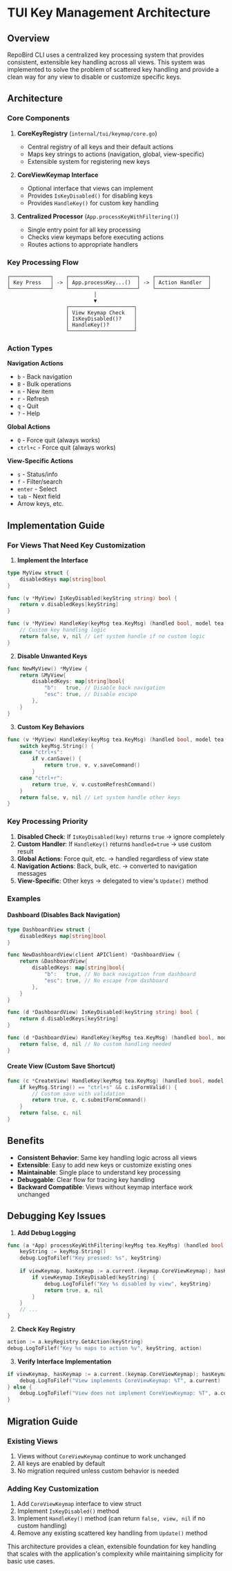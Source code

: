# TUI Key Management Architecture

## Overview

RepoBird CLI uses a centralized key processing system that provides consistent, extensible key handling across all views. This system was implemented to solve the problem of scattered key handling and provide a clean way for any view to disable or customize specific keys.

## Architecture

### Core Components

1. **CoreKeyRegistry** (`internal/tui/keymap/core.go`)
   - Central registry of all keys and their default actions
   - Maps key strings to actions (navigation, global, view-specific)
   - Extensible system for registering new keys

2. **CoreViewKeymap Interface**
   - Optional interface that views can implement
   - Provides `IsKeyDisabled()` for disabling keys
   - Provides `HandleKey()` for custom key handling

3. **Centralized Processor** (`App.processKeyWithFiltering()`)
   - Single entry point for all key processing
   - Checks view keymaps before executing actions
   - Routes actions to appropriate handlers

### Key Processing Flow

```
┌─────────────┐    ┌──────────────────────┐    ┌─────────────────┐
│ Key Press   │ -> │ App.processKey...()  │ -> │ Action Handler  │
└─────────────┘    └──────────────────────┘    └─────────────────┘
                            │
                            ▼
                   ┌─────────────────────┐
                   │ View Keymap Check   │
                   │ IsKeyDisabled()?    │
                   │ HandleKey()?        │
                   └─────────────────────┘
```

### Action Types

**Navigation Actions**
- `b` - Back navigation
- `B` - Bulk operations  
- `n` - New item
- `r` - Refresh
- `q` - Quit
- `?` - Help

**Global Actions**
- `Q` - Force quit (always works)
- `ctrl+c` - Force quit (always works)

**View-Specific Actions**
- `s` - Status/info
- `f` - Filter/search
- `enter` - Select
- `tab` - Next field
- Arrow keys, etc.

## Implementation Guide

### For Views That Need Key Customization

1. **Implement the Interface**
```go
type MyView struct {
    disabledKeys map[string]bool
}

func (v *MyView) IsKeyDisabled(keyString string) bool {
    return v.disabledKeys[keyString]
}

func (v *MyView) HandleKey(keyMsg tea.KeyMsg) (handled bool, model tea.Model, cmd tea.Cmd) {
    // Custom key handling logic
    return false, v, nil // Let system handle if no custom logic
}
```

2. **Disable Unwanted Keys**
```go
func NewMyView() *MyView {
    return &MyView{
        disabledKeys: map[string]bool{
            "b":   true, // Disable back navigation
            "esc": true, // Disable escape
        },
    }
}
```

3. **Custom Key Behaviors**
```go
func (v *MyView) HandleKey(keyMsg tea.KeyMsg) (handled bool, model tea.Model, cmd tea.Cmd) {
    switch keyMsg.String() {
    case "ctrl+s":
        if v.canSave() {
            return true, v, v.saveCommand()
        }
    case "ctrl+r":
        return true, v, v.customRefreshCommand()
    }
    return false, v, nil // Let system handle other keys
}
```

### Key Processing Priority

1. **Disabled Check**: If `IsKeyDisabled(key)` returns `true` → ignore completely
2. **Custom Handler**: If `HandleKey()` returns `handled=true` → use custom result
3. **Global Actions**: Force quit, etc. → handled regardless of view state  
4. **Navigation Actions**: Back, bulk, etc. → converted to navigation messages
5. **View-Specific**: Other keys → delegated to view's `Update()` method

### Examples

#### Dashboard (Disables Back Navigation)
```go
type DashboardView struct {
    disabledKeys map[string]bool
}

func NewDashboardView(client APIClient) *DashboardView {
    return &DashboardView{
        disabledKeys: map[string]bool{
            "b":   true, // No back navigation from dashboard
            "esc": true, // No escape from dashboard
        },
    }
}

func (d *DashboardView) IsKeyDisabled(keyString string) bool {
    return d.disabledKeys[keyString]
}

func (d *DashboardView) HandleKey(keyMsg tea.KeyMsg) (handled bool, model tea.Model, cmd tea.Cmd) {
    return false, d, nil // No custom handling needed
}
```

#### Create View (Custom Save Shortcut)
```go
func (c *CreateView) HandleKey(keyMsg tea.KeyMsg) (handled bool, model tea.Model, cmd tea.Cmd) {
    if keyMsg.String() == "ctrl+s" && c.isFormValid() {
        // Custom save with validation
        return true, c, c.submitFormCommand()
    }
    return false, c, nil
}
```

## Benefits

- **Consistent Behavior**: Same key handling logic across all views
- **Extensible**: Easy to add new keys or customize existing ones
- **Maintainable**: Single place to understand key processing
- **Debuggable**: Clear flow for tracing key handling
- **Backward Compatible**: Views without keymap interface work unchanged

## Debugging Key Issues

1. **Add Debug Logging**
```go
func (a *App) processKeyWithFiltering(keyMsg tea.KeyMsg) (handled bool, model tea.Model, cmd tea.Cmd) {
    keyString := keyMsg.String()
    debug.LogToFilef("Key pressed: %s", keyString)
    
    if viewKeymap, hasKeymap := a.current.(keymap.CoreViewKeymap); hasKeymap {
        if viewKeymap.IsKeyDisabled(keyString) {
            debug.LogToFilef("Key %s disabled by view", keyString)
            return true, a, nil
        }
    }
    // ...
}
```

2. **Check Key Registry**
```go
action := a.keyRegistry.GetAction(keyString)
debug.LogToFilef("Key %s maps to action %v", keyString, action)
```

3. **Verify Interface Implementation**
```go
if viewKeymap, hasKeymap := a.current.(keymap.CoreViewKeymap); hasKeymap {
    debug.LogToFilef("View implements CoreViewKeymap: %T", a.current)
} else {
    debug.LogToFilef("View does not implement CoreViewKeymap: %T", a.current)
}
```

## Migration Guide

### Existing Views
1. Views without `CoreViewKeymap` continue to work unchanged
2. All keys are enabled by default
3. No migration required unless custom behavior is needed

### Adding Key Customization
1. Add `CoreViewKeymap` interface to view struct
2. Implement `IsKeyDisabled()` method
3. Implement `HandleKey()` method (can return `false, view, nil` if no custom handling)
4. Remove any existing scattered key handling from `Update()` method

This architecture provides a clean, extensible foundation for key handling that scales with the application's complexity while maintaining simplicity for basic use cases.